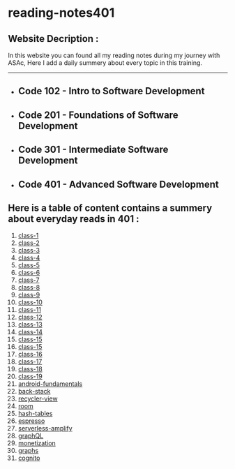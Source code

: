 # reading-notes401

## Website Decription  :


In this website you can found all my reading notes during my journey with ASAc, Here I add a daily summery about every topic in this training.

---
* ## Code 102 - Intro to Software Development
* ## Code 201 - Foundations of Software Development
* ## Code 301 - Intermediate Software Development
* ## Code 401 - Advanced Software Development



## **Here is a table of content contains a summery about everyday reads in 401 :**



1. [class-1](https://balqeesalfasatlah.github.io/reading-notes401//class-1)
2. [class-2](https://balqeesalfasatlah.github.io/reading-notes401//class-2)
3. [class-3](https://balqeesalfasatlah.github.io/reading-notes401//class-3)
4. [class-4](https://balqeesalfasatlah.github.io/reading-notes401//class-4)
5. [class-5](https://balqeesalfasatlah.github.io/reading-notes401//class-5)
6. [class-6](https://balqeesalfasatlah.github.io/reading-notes401//class-6)
7. [class-7](https://balqeesalfasatlah.github.io/reading-notes401//class-7)
8. [class-8](https://balqeesalfasatlah.github.io/reading-notes401//class-8)
9. [class-9](https://balqeesalfasatlah.github.io/reading-notes401//class-9)
10. [class-10](https://balqeesalfasatlah.github.io/reading-notes401//class-10)
11. [class-11](https://balqeesalfasatlah.github.io/reading-notes401//class-11)
12. [class-12](https://balqeesalfasatlah.github.io/reading-notes401//class-12)
13. [class-13](https://balqeesalfasatlah.github.io/reading-notes401//class-13)
14. [class-14](https://balqeesalfasatlah.github.io/reading-notes401//class-14)
15. [class-15](https://balqeesalfasatlah.github.io/reading-notes401//class-15)
15. [class-15](https://balqeesalfasatlah.github.io/reading-notes401//class-15)
16. [class-16](https://balqeesalfasatlah.github.io/reading-notes401//class-16)
17. [class-17](https://balqeesalfasatlah.github.io/reading-notes401//class-17)
18. [class-18](https://balqeesalfasatlah.github.io/reading-notes401//class-18)
19. [class-19](https://balqeesalfasatlah.github.io/reading-notes401//class-19)
20. [android-fundamentals](https://balqeesalfasatlah.github.io/reading-notes401//android-fundamentals)
21. [back-stack](https://balqeesalfasatlah.github.io/reading-notes401//back-stack)
22. [recycler-view](https://balqeesalfasatlah.github.io/reading-notes401//recycler-view)
23. [room](https://balqeesalfasatlah.github.io/reading-notes401//room)
24. [hash-tables](https://balqeesalfasatlah.github.io/reading-notes401//hash-tables)
25. [espresso](https://balqeesalfasatlah.github.io/reading-notes401//espresso)
26. [serverless-amplify](https://balqeesalfasatlah.github.io/reading-notes401//serverless-amplify)
27. [graphQL](https://balqeesalfasatlah.github.io/reading-notes401//graphQL)
28. [monetization](https://balqeesalfasatlah.github.io/reading-notes401//monetization)
29. [graphs](https://balqeesalfasatlah.github.io/reading-notes401//graphs)
30. [cognito](https://balqeesalfasatlah.github.io/reading-notes401//cognito)




